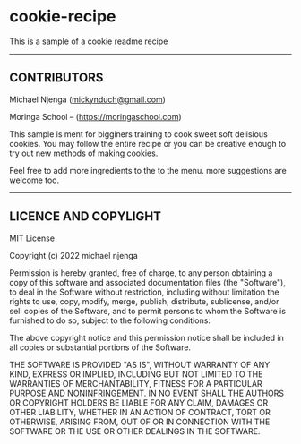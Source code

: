 # cookie-recipe

This is a sample of a cookie readme recipe 

---

## CONTRIBUTORS
Michael Njenga (mickynduch@gmail.com)

Moringa School – (https://moringaschool.com)

This sample is ment for bigginers training to cook sweet soft delisious cookies.
You may follow the entire recipe or you can be creative enough to try out new methods of making cookies.

Feel free to add more ingredients to the to the menu.
more suggestions are welcome too.

---
## LICENCE AND COPYLIGHT
MIT License

Copyright (c) 2022 michael njenga

Permission is hereby granted, free of charge, to any person obtaining a copy
of this software and associated documentation files (the "Software"), to deal
in the Software without restriction, including without limitation the rights
to use, copy, modify, merge, publish, distribute, sublicense, and/or sell
copies of the Software, and to permit persons to whom the Software is
furnished to do so, subject to the following conditions:

The above copyright notice and this permission notice shall be included in all
copies or substantial portions of the Software.

THE SOFTWARE IS PROVIDED "AS IS", WITHOUT WARRANTY OF ANY KIND, EXPRESS OR
IMPLIED, INCLUDING BUT NOT LIMITED TO THE WARRANTIES OF MERCHANTABILITY,
FITNESS FOR A PARTICULAR PURPOSE AND NONINFRINGEMENT. IN NO EVENT SHALL THE
AUTHORS OR COPYRIGHT HOLDERS BE LIABLE FOR ANY CLAIM, DAMAGES OR OTHER
LIABILITY, WHETHER IN AN ACTION OF CONTRACT, TORT OR OTHERWISE, ARISING FROM,
OUT OF OR IN CONNECTION WITH THE SOFTWARE OR THE USE OR OTHER DEALINGS IN THE
SOFTWARE.